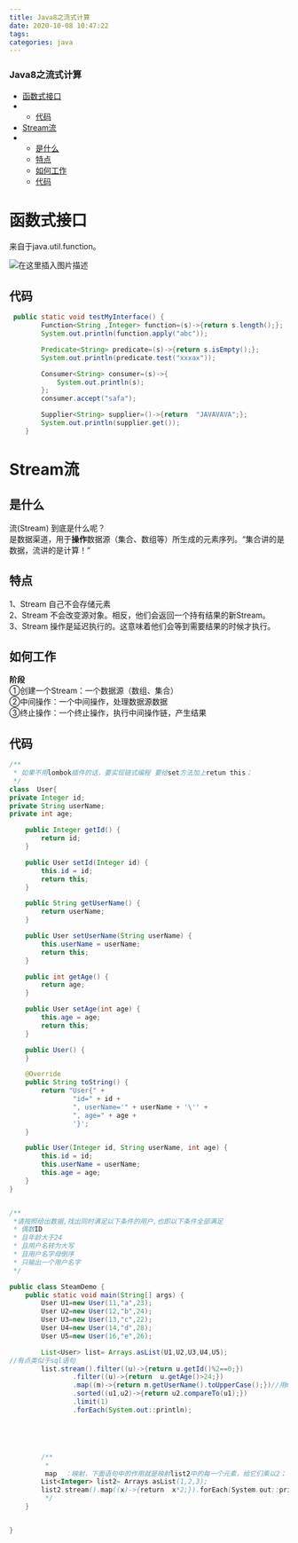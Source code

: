 ```yaml
---
title: Java8之流式计算
date: 2020-10-08 10:47:22
tags: 
categories: java
---
```


<!--more-->

### Java8之流式计算

- [函数式接口](#_3)
- - [代码](#_8)
- [Stream流](#Stream_29)
- - [是什么](#_30)
  - [特点](#_35)
  - [如何工作](#_40)
  - [代码](#_47)

# 函数式接口

来自于java.util.function。

![在这里插入图片描述](https://img-blog.csdnimg.cn/20201008103614867.png?x-oss-process=image/watermark,type_ZmFuZ3poZW5naGVpdGk,shadow_10,text_aHR0cHM6Ly9ibG9nLmNzZG4ubmV0L3FxXzIxMDQwNTU5,size_16,color_FFFFFF,t_70#pic_center)

## 代码

```java
 public static void testMyInterface() {
        Function<String ,Integer> function=(s)->{return s.length();};
        System.out.println(function.apply("abc"));

        Predicate<String> predicate=(s)->{return s.isEmpty();};
        System.out.println(predicate.test("xxxax"));

        Consumer<String> consumer=(s)->{
            System.out.println(s);
        };
        consumer.accept("safa");

        Supplier<String> supplier=()->{return  "JAVAVAVA";};
        System.out.println(supplier.get());
    }

```

# Stream流

## 是什么

流\(Stream\) 到底是什么呢？  
是数据渠道，用于**操作**数据源（集合、数组等）所生成的元素序列。“集合讲的是数据，流讲的是计算！”

## 特点

1、Stream 自己不会存储元素  
2、Stream 不会改变源对象。相反，他们会返回一个持有结果的新Stream。  
3、Stream 操作是延迟执行的。这意味着他们会等到需要结果的时候才执行。

## 如何工作

**阶段**  
①创建一个Stream：一个数据源（数组、集合）  
②中间操作：一个中间操作，处理数据源数据  
③终止操作：一个终止操作，执行中间操作链，产生结果

## 代码

```java
/**
 * 如果不用lombok插件的话，要实现链式编程 要给set方法加上retun this；
 */
class  User{
private Integer id;
private String userName;
private int age;

    public Integer getId() {
        return id;
    }

    public User setId(Integer id) {
        this.id = id;
        return this;
    }

    public String getUserName() {
        return userName;
    }

    public User setUserName(String userName) {
        this.userName = userName;
        return this;
    }

    public int getAge() {
        return age;
    }

    public User setAge(int age) {
        this.age = age;
        return this;
    }

    public User() {
    }

    @Override
    public String toString() {
        return "User{" +
                "id=" + id +
                ", userName='" + userName + '\'' +
                ", age=" + age +
                '}';
    }

    public User(Integer id, String userName, int age) {
        this.id = id;
        this.userName = userName;
        this.age = age;
    }
}


/**
 *请按照给出数据,找出同时满足以下条件的用户,也即以下条件全部满足
 * 偶数ID
 * 且年龄大于24
 * 且用户名转为大写
 * 且用户名字母倒序
 * 只输出一个用户名字
 */

public class SteamDemo {
    public static void main(String[] args) {
        User U1=new User(11,"a",23);
        User U2=new User(12,"b",24);
        User U3=new User(13,"c",22);
        User U4=new User(14,"d",28);
        User U5=new User(16,"e",26);

        List<User> list= Arrays.asList(U1,U2,U3,U4,U5);
//有点类似于sql语句
        list.stream().filter((u)->{return u.getId()%2==0;})
                .filter((u)->{return  u.getAge()>24;})
                .map((m)->{return m.getUserName().toUpperCase();})//用map映射给U1...5每个元素的name转为大写
                .sorted((u1,u2)->{return u2.compareTo(u1);})
                .limit(1)
                .forEach(System.out::println);





        /**
         *
         map  ：映射，下面语句中的作用就是映射list2中的每一个元素，给它们乘以2；
        List<Integer> list2= Arrays.asList(1,2,3);
        list2.stream().map((x)->{return  x*2;}).forEach(System.out::println);
         */
    }


}
```